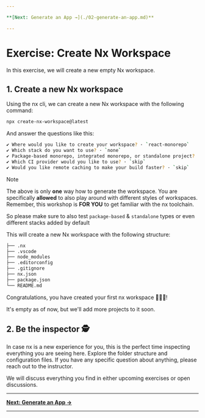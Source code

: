 ```yaml
---

**[Next: Generate an App →](./02-generate-an-app.md)**

---
```


# Exercise: Create Nx Workspace 

In this exercise, we will create a new empty Nx workspace. 

## 1. Create a new Nx workspace

Using the nx cli, we can create a new Nx workspace with the following command:

```bash
npx create-nx-workspace@latest
```

And answer the questions like this: 

```bash
✔ Where would you like to create your workspace? · `react-monorepo`
✔ Which stack do you want to use? · `none`
✔ Package-based monorepo, integrated monorepo, or standalone project? · `integrated`
✔ Which CI provider would you like to use? · `skip`
✔ Would you like remote caching to make your build faster? · `skip`
```

> [!NOTE]
> The above is only **one** way how to generate the workspace. You are specifically **allowed**
> to also play around with different styles of workspaces.
> Remember, this workshop is **FOR YOU** to get familiar with the nx toolchain.
> 
> So please make sure to also test `package-based` & `standalone` types or even different stacks added by default

This will create a new Nx workspace with the following structure:

```bash
├── .nx
├── .vscode
├── node_modules
├── .editorconfig
├── .gitignore
├── nx.json
├── package.json
└── README.md
```

Congratulations, you have created your first nx workspace 🥳🥳🥳!

It's empty as of now, but we'll add more projects to it soon.

## 2. Be the inspector 🕵️

In case nx is a new experience for you, this is the perfect time inspecting everything you are seeing here. Explore
the folder structure and configuration files. If you have any specific question about anything, please reach out
to the instructor.

We will discuss everything you find in either upcoming exercises or open discussions.

---

**[Next: Generate an App →](./02-generate-an-app.md)**

---
